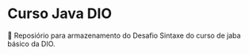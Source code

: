 # Curso Java DIO

📝 Reposiório para armazenamento do Desafio Sintaxe do curso de jaba básico da DIO.


